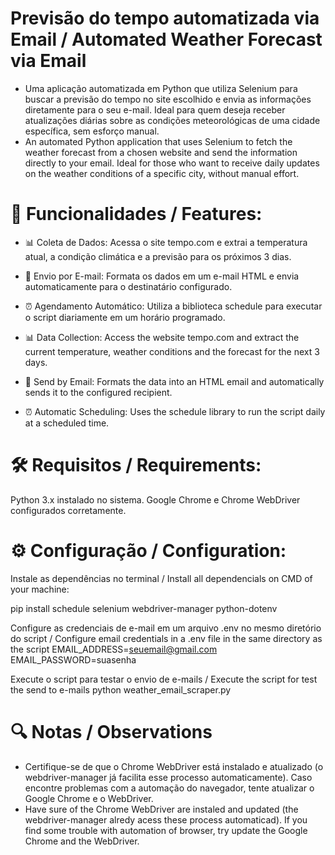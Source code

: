 
# Previsão do tempo automatizada via Email / Automated Weather Forecast via Email
- Uma aplicação automatizada em Python que utiliza Selenium para buscar a previsão do tempo no site escolhido e envia as informações diretamente para o seu e-mail. Ideal para quem deseja receber atualizações diárias sobre as condições meteorológicas de uma cidade específica, sem esforço manual.
- An automated Python application that uses Selenium to fetch the weather forecast from a chosen website and send the information directly to your email. Ideal for those who want to receive daily updates on the weather conditions of a specific city, without manual effort.

# 🚀 Funcionalidades / Features:
- 📊 Coleta de Dados: Acessa o site tempo.com e extrai a temperatura atual, a condição climática e a previsão para os próximos 3 dias.
- 📧 Envio por E-mail: Formata os dados em um e-mail HTML e envia automaticamente para o destinatário configurado.
- ⏰ Agendamento Automático: Utiliza a biblioteca schedule para executar o script diariamente em um horário programado.

- 📊 Data Collection: Access the website tempo.com and extract the current temperature, weather conditions and the forecast for the next 3 days.
- 📧 Send by Email: Formats the data into an HTML email and automatically sends it to the configured recipient.
- ⏰ Automatic Scheduling: Uses the schedule library to run the script daily at a scheduled time.
# 🛠 Requisitos / Requirements:
Python 3.x instalado no sistema.
Google Chrome e Chrome WebDriver configurados corretamente.
# ⚙️ Configuração / Configuration:
Instale as dependências no terminal / Install all dependencials on CMD of your machine:

pip install schedule selenium webdriver-manager python-dotenv

Configure as credenciais de e-mail em um arquivo .env no mesmo diretório do script / Configure email credentials in a .env file in the same directory as the script
EMAIL_ADDRESS=seuemail@gmail.com
EMAIL_PASSWORD=suasenha

Execute o script para testar o envio de e-mails / Execute the script for test the send to e-mails
python weather_email_scraper.py

# 🔍 Notas / Observations
- Certifique-se de que o Chrome WebDriver está instalado e atualizado (o webdriver-manager já facilita esse processo automaticamente).
Caso encontre problemas com a automação do navegador, tente atualizar o Google Chrome e o WebDriver.
- Have sure of the Chrome WebDriver are instaled and updated (the webdriver-manager alredy acess these process automaticad).
If you find some trouble with automation of browser, try update the Google Chrome and the WebDriver.
